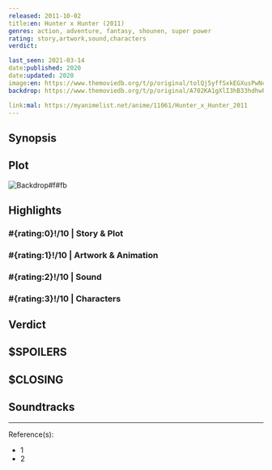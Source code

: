 ```yaml
---
released: 2011-10-02
title:en: Hunter x Hunter (2011)
genres: action, adventure, fantasy, shounen, super power
rating: story,artwork,sound,characters
verdict:

last_seen: 2021-03-14
date:published: 2020
date:updated: 2020
image:en: https://www.themoviedb.org/t/p/original/tolQj5yffSxkEGXusPwNcvYrbph.jpg
backdrop: https://www.themoviedb.org/t/p/original/A702KA1gXlI3hB33hdhwPM708pY.jpg

link:mal: https://myanimelist.net/anime/11061/Hunter_x_Hunter_2011
---
```



## Synopsis

## Plot

![Backdrop#f#fb](https://www.themoviedb.org/t/p/original/rAQy7uX1SVJAKMN02i6OtlrRsDY.jpg "Source: TMDB")

## Highlights

### #{rating:0}!/10 | Story & Plot

### #{rating:1}!/10 | Artwork & Animation

### #{rating:2}!/10 | Sound

### #{rating:3}!/10 | Characters

## Verdict

## $SPOILERS

## $CLOSING

## Soundtracks

***
Reference(s):

- 1
- 2
